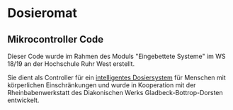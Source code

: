 # Dosieromat
## Mikrocontroller Code

Dieser Code wurde im Rahmen des Moduls "Eingebettete Systeme" im WS 18/19 an der Hochschule Ruhr West erstellt.

Sie dient als Controller für ein [intelligentes Dosiersystem](http://hrw-fablab.de/wiki/index.php?title=Dosieromat) für Menschen mit körperlichen Einschränkungen und wurde in Kooperation mit der Rheinbabenwerkstatt des Diakonischen Werks Gladbeck-Bottrop-Dorsten entwickelt.
